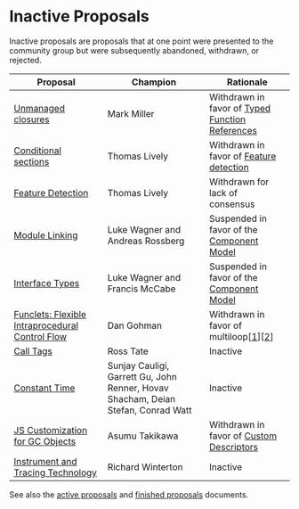 # Inactive Proposals

Inactive proposals are proposals that at one point were presented to the community group but were subsequently abandoned, withdrawn, or rejected.

| Proposal                                 | Champion         | Rationale                                                              |
| ---------------------------------------- | ---------------- | ---------------------------------------------------------------------- |
| [Unmanaged closures][unmanaged_closures] | Mark Miller      | Withdrawn in favor of [Typed Function References][function_references] |
| [Conditional sections][cond_sections]    | Thomas Lively    | Withdrawn in favor of [Feature detection][feature_detection]           |
| [Feature Detection][feature_detection]   | Thomas Lively    | Withdrawn for lack of consensus                                        |
| [Module Linking][module_linking]         | Luke Wagner and Andreas Rossberg | Suspended in favor of the [Component Model][component_model] |
| [Interface Types][interface_types]       | Luke Wagner and Francis McCabe | Suspended in favor of the [Component Model][component_model] |
| [Funclets: Flexible Intraprocedural Control Flow][funclets] | Dan Gohman  | Withdrawn in favor of multiloop[[1][multiloop-1]][[2][multiloop-2]] |
| [Call Tags][call-tags]                                      | Ross Tate   | Inactive                                                            |
| [Constant Time][constant-time]                              | Sunjay Cauligi, Garrett Gu, John Renner, Hovav Shacham, Deian Stefan, Conrad Watt | Inactive |
| [JS Customization for GC Objects][gc-js-customization]      | Asumu Takikawa | Withdrawn in favor of [Custom Descriptors][custom-descs] |
| [Instrument and Tracing Technology][instrument-tracing]     | Richard Winterton | Inactive |



See also the [active proposals](README.md) and [finished proposals](finished-proposals.md) documents.

[unmanaged_closures]: https://github.com/WebAssembly/proposals/issues/6
[function_references]: https://github.com/WebAssembly/function-references
[cond_sections]: https://github.com/WebAssembly/conditional-sections
[feature_detection]: https://github.com/WebAssembly/feature-detection
[module_linking]: https://github.com/WebAssembly/module-linking
[interface_types]: https://github.com/WebAssembly/interface-types
[component_model]: https://github.com/WebAssembly/component-model
[funclets]: https://github.com/WebAssembly/funclets
[multiloop-1]: https://github.com/WebAssembly/meetings/blob/8f06ff4d8c1f8af28a37fd1f2ab4b7df30741f76/main/2021/CG-03-16.md
[multiloop-2]: https://github.com/WebAssembly/meetings/blob/8f06ff4d8c1f8af28a37fd1f2ab4b7df30741f76/main/2021/CG-03-30.md
[call-tags]: https://github.com/WebAssembly/call-tags
[constant-time]: https://github.com/WebAssembly/constant-time
[gc-js-customization]: https://github.com/WebAssembly/gc-js-customization
[custom-descs]: https://github.com/WebAssembly/custom-descriptors
[instrument-tracing]: https://github.com/WebAssembly/instrument-tracing
